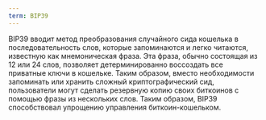 ```yaml
---
term: BIP39
---
```


BIP39 вводит метод преобразования случайного сида кошелька в последовательность слов, которые запоминаются и легко читаются, известную как мнемоническая фраза. Эта фраза, обычно состоящая из 12 или 24 слов, позволяет детерминированно воссоздать все приватные ключи в кошельке. Таким образом, вместо необходимости запоминать или хранить сложный криптографический сид, пользователи могут сделать резервную копию своих биткоинов с помощью фразы из нескольких слов. Таким образом, BIP39 способствовал упрощению управления биткоин-кошельком.
